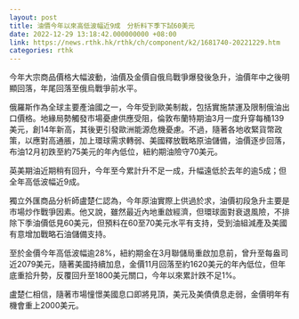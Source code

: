 ```yaml
---
layout: post
title: 油價今年以來高低波幅近9成　分析料下季下試60美元
date: 2022-12-29 13:18:42.000000000 +08:00
link: https://news.rthk.hk/rthk/ch/component/k2/1681740-20221229.htm
categories: rthk
---
```


今年大宗商品價格大幅波動，油價及金價自俄烏戰爭爆發後急升，油價年中之後明顯回落，年尾回落至俄烏戰爭前水平。

俄羅斯作為全球主要產油國之一，今年受到歐美制裁，包括實施禁運及限制俄油出口價格。地緣局勢觸發市場憂慮供應受阻，倫敦布蘭特期油3月一度升穿每桶139美元，創14年新高，其後更引發歐洲能源危機憂慮。不過，隨著各地收緊貨幣政策，以應對高通脹，加上環球需求轉弱、美國釋放戰略原油儲備，油價逐步回落，布油12月初跌至約75美元的年內低位，紐約期油險守70美元。

英美期油近期稍有回升，今年至今累計升不足一成，升幅遠低於去年的逾5成；但全年高低波幅近9成。

獨立外匯商品分析師盧楚仁認為，今年原油實際上供過於求，油價初段急升主要是市場炒作戰爭因素。他又說，雖然最近內地重啟經濟，但環球面對衰退風險，不排除下季油價低見60美元，但預料在60至70美元水平有支持，受到油組減產及美國有意增加戰略石油儲備支持。

至於金價今年高低波幅逾28%，紐約期金在3月聯儲局重啟加息前，曾升至每盎司近2079美元，隨著美國持續加息，金價11月回落至約1620美元的年內低位，但年底重拾升勢，反覆回升至1800美元關口，今年以來累計跌不足1%。

盧楚仁相信，隨著市場憧憬美國息口即將見頂，美元及美債債息走弱，金價明年有機會重上2000美元。
